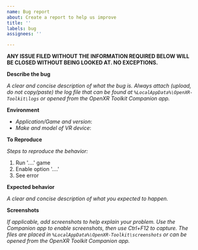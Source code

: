 ```yaml
---
name: Bug report
about: Create a report to help us improve
title: ''
labels: bug
assignees: ''

---
```


**ANY ISSUE FILED WITHOUT THE INFORMATION REQUIRED BELOW WILL BE CLOSED WITHOUT BEING LOOKED AT. NO EXCEPTIONS.**

**Describe the bug**

_A clear and concise description of what the bug is._
_Always attach (upload, do not copy/paste) the log file that can be found at `%LocalAppData%\OpenXR-Toolkit\logs` or opened from the OpenXR Toolkit Companion app._

**Environment**

- _Application/Game and version_: 
- _Make and model of VR device_: 

**To Reproduce**

_Steps to reproduce the behavior:_

1. Run '....' game
2. Enable option '....'
3. See error

**Expected behavior**

_A clear and concise description of what you expected to happen._

**Screenshots**

_If applicable, add screenshots to help explain your problem. Use the Companion app to enable screenshots, then use Ctrl+F12 to capture. The files are placed in `%LocalAppData%\OpenXR-Toolkit\screenshots` or can be opened from the OpenXR Toolkit Companion app._
